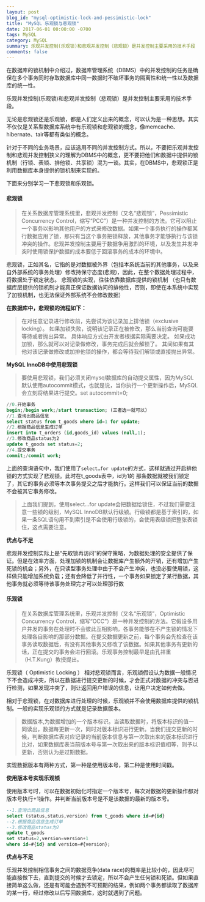 ```yaml
---
layout: post
blog_id: "mysql-optimistic-lock-and-pessimistic-lock"
title: "MySQL 乐观锁与悲观锁"
date: 2017-06-01 00:00:00 -0700
tags: MySQL
category: MySQL
summary: 乐观并发控制(乐观锁)和悲观并发控制（悲观锁）是并发控制主要采用的技术手段
comments: false
---
```


在数据库的锁机制中介绍过，数据库管理系统（DBMS）中的并发控制的任务是确保在多个事务同时存取数据库中同一数据时不破坏事务的隔离性和统一性以及数据库的统一性。

乐观并发控制(乐观锁)和悲观并发控制（悲观锁）是并发控制主要采用的技术手段。

无论是悲观锁还是乐观锁，都是人们定义出来的概念，可以认为是一种思想。其实不仅仅是关系型数据库系统中有乐观锁和悲观锁的概念，像memcache、hibernate、tair等都有类似的概念。

针对于不同的业务场景，应该选用不同的并发控制方式。所以，不要把乐观并发控制和悲观并发控制狭义的理解为DBMS中的概念，更不要把他们和数据中提供的锁机制（行锁、表锁、排他锁、共享锁）混为一谈。其实，在DBMS中，悲观锁正是利用数据库本身提供的锁机制来实现的。

下面来分别学习一下悲观锁和乐观锁。

#### 悲观锁

> 在关系数据库管理系统里，悲观并发控制（又名“悲观锁”，Pessimistic Concurrency Control，缩写“PCC”）是一种并发控制的方法。它可以阻止一个事务以影响其他用户的方式来修改数据。如果一个事务执行的操作都某行数据应用了锁，那只有当这个事务把锁释放，其他事务才能够执行与该锁冲突的操作。悲观并发控制主要用于数据争用激烈的环境，以及发生并发冲突时使用锁保护数据的成本要低于回滚事务的成本的环境中。

悲观锁，正如其名，它指的是对数据被外界（包括本系统当前的其他事务，以及来自外部系统的事务处理）修改持保守态度(悲观)，因此，在整个数据处理过程中，将数据处于锁定状态。 悲观锁的实现，往往依靠数据库提供的锁机制 （也只有数据库层提供的锁机制才能真正保证数据访问的排他性，否则，即使在本系统中实现了加锁机制，也无法保证外部系统不会修改数据）

**在数据库中，悲观锁的流程如下：**

> 在对任意记录进行修改前，先尝试为该记录加上排他锁（exclusive locking）。
> 如果加锁失败，说明该记录正在被修改，那么当前查询可能要等待或者抛出异常。 具体响应方式由开发者根据实际需要决定。
> 如果成功加锁，那么就可以对记录做修改，事务完成后就会解锁了。
> 其间如果有其他对该记录做修改或加排他锁的操作，都会等待我们解锁或直接抛出异常。

**MySQL InnoDB中使用悲观锁**

> 要使用悲观锁，我们必须关闭mysql数据库的自动提交属性，因为MySQL默认使用autocommit模式，也就是说，当你执行一个更新操作后，MySQL会立刻将结果进行提交。set autocommit=0;

```sql
//0.开始事务
begin;/begin work;/start transaction; (三者选一就可以)
//1.查询出商品信息
select status from t_goods where id=1 for update;
//2.根据商品信息生成订单
insert into t_orders (id,goods_id) values (null,1);
//3.修改商品status为2
update t_goods set status=2;
//4.提交事务
commit;/commit work;
```

上面的查询语句中，我们使用了`select…for update`的方式，这样就通过开启排他锁的方式实现了悲观锁。此时在t_goods表中，id为1的 那条数据就被我们锁定了，其它的事务必须等本次事务提交之后才能执行。这样我们可以保证当前的数据不会被其它事务修改。

> 上面我们提到，使用select…for update会把数据给锁住，不过我们需要注意一些锁的级别，MySQL InnoDB默认行级锁。行级锁都是基于索引的，如果一条SQL语句用不到索引是不会使用行级锁的，会使用表级锁把整张表锁住，这点需要注意。

**优点与不足**

悲观并发控制实际上是“先取锁再访问”的保守策略，为数据处理的安全提供了保证。但是在效率方面，处理加锁的机制会让数据库产生额外的开销，还有增加产生死锁的机会；另外，在只读型事务处理中由于不会产生冲突，也没必要使用锁，这样做只能增加系统负载；还有会降低了并行性，一个事务如果锁定了某行数据，其他事务就必须等待该事务处理完才可以处理那行数

#### 乐观锁

> 在关系数据库管理系统里，乐观并发控制（又名“乐观锁”，Optimistic Concurrency Control，缩写“OCC”）是一种并发控制的方法。它假设多用户并发的事务在处理时不会彼此互相影响，各事务能够在不产生锁的情况下处理各自影响的那部分数据。在提交数据更新之前，每个事务会先检查在该事务读取数据后，有没有其他事务又修改了该数据。如果其他事务有更新的话，正在提交的事务会进行回滚。乐观事务控制最早是由孔祥重（H.T.Kung）教授提出。

乐观锁（ Optimistic Locking ） 相对悲观锁而言，乐观锁假设认为数据一般情况下不会造成冲突，所以在数据进行提交更新的时候，才会正式对数据的冲突与否进行检测，如果发现冲突了，则让返回用户错误的信息，让用户决定如何去做。

相对于悲观锁，在对数据库进行处理的时候，乐观锁并不会使用数据库提供的锁机制。一般的实现乐观锁的方式就是记录数据版本。

> 数据版本,为数据增加的一个版本标识。当读取数据时，将版本标识的值一同读出，数据每更新一次，同时对版本标识进行更新。当我们提交更新的时候，判断数据库表对应记录的当前版本信息与第一次取出来的版本标识进行比对，如果数据库表当前版本号与第一次取出来的版本标识值相等，则予以更新，否则认为是过期数据。

实现数据版本有两种方式，第一种是使用版本号，第二种是使用时间戳。

**使用版本号实现乐观锁**

使用版本号时，可以在数据初始化时指定一个版本号，每次对数据的更新操作都对版本号执行+1操作。并判断当前版本号是不是该数据的最新的版本号。

```sql
--1.查询出商品信息
select (status,status,version) from t_goods where id=#{id}
--2.根据商品信息生成订单
--3.修改商品status为2
update t_goods 
set status=2,version=version+1
where id=#{id} and version=#{version};
```

**优点与不足**

乐观并发控制相信事务之间的数据竞争(data race)的概率是比较小的，因此尽可能直接做下去，直到提交的时候才去锁定，所以不会产生任何锁和死锁。但如果直接简单这么做，还是有可能会遇到不可预期的结果，例如两个事务都读取了数据库的某一行，经过修改以后写回数据库，这时就遇到了问题。